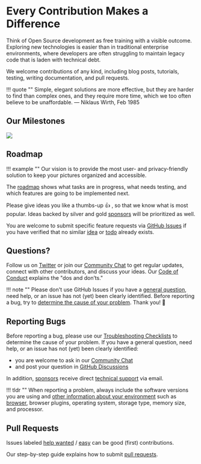 # Every Contribution Makes a Difference

Think of Open Source development as free training with a visible outcome. Exploring new technologies is easier than in
traditional enterprise environments, where developers are often struggling to maintain legacy code that is laden with
technical debt.

We welcome contributions of any kind, including blog posts, tutorials, testing, writing documentation, and pull requests.

!!! quote ""
    Simple, elegant solutions are more effective, but they are harder to find than complex ones, and they require more 
    time, which we too often believe to be unaffordable. — Niklaus Wirth, Feb 1985

## Our Milestones

![](https://dl.photoprism.app/img/diagrams/milestones.png)

## Roadmap ##

!!! example ""
    Our vision is to provide the most user- and privacy-friendly solution to keep your pictures organized and accessible.

The [roadmap](https://github.com/photoprism/photoprism/projects/5) shows what tasks are in progress, 
what needs testing, and which features are going to be implemented next.

Please give ideas you like a thumbs-up 👍  , so that we know what is most popular.
Ideas backed by silver and gold [sponsors](../funding.md) will be prioritized as well.

You are welcome to submit specific feature requests via [GitHub Issues](https://github.com/photoprism/photoprism/issues) 
if you have verified that no similar [idea](https://github.com/photoprism/photoprism/labels/idea) or 
[todo](https://github.com/photoprism/photoprism/labels/todo) already exists.

## Questions?

Follow us on [Twitter](https://twitter.com/photoprism_app) or join our [Community Chat](https://gitter.im/browseyourlife/community)
to get regular updates, connect with other contributors, and discuss your ideas. Our [Code of Conduct](https://photoprism.app/code-of-conduct) explains the "dos and don’ts."

!!! note ""
    Please don't use GitHub Issues if you have a [general question](https://github.com/photoprism/photoprism/discussions),
    need help, or an issue has not (yet) been clearly identified. Before reporting a bug, try to [determine the cause of your problem](../getting-started/troubleshooting/index.md).
    Thank you! 💐

## Reporting Bugs ##

Before reporting a bug, please use our [Troubleshooting Checklists](../getting-started/troubleshooting/index.md)
to determine the cause of your problem. If you have a general question, need help, or an issue has not (yet) been clearly
identified:

- you are welcome to ask in our [Community Chat](https://gitter.im/browseyourlife/community)
- and post your question in [GitHub Discussions](https://github.com/photoprism/photoprism/discussions)

In addition, [sponsors](../funding.md) receive direct [technical support](https://photoprism.app/contact) via email.

!!! tldr ""
    When reporting a problem, always include the software versions you are using and [other information about your environment](https://github.com/photoprism/photoprism/blob/develop/.github/ISSUE_TEMPLATE/bug_report.md) such as [browser](../getting-started/troubleshooting/browsers.md), browser plugins, operating system, storage type, memory size, and processor.

## Pull Requests

Issues labeled [help wanted](https://github.com/photoprism/photoprism/labels/help%20wanted) /
[easy](https://github.com/photoprism/photoprism/labels/easy) can be good (first) contributions.

Our step-by-step guide explains how to submit [pull requests](pull-requests.md).